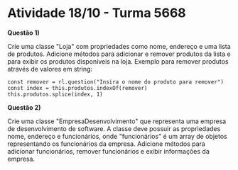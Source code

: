 # Atividade 18/10 - Turma 5668
**Questão 1)** 

Crie uma classe "Loja" com propriedades como nome, endereço e uma lista de produtos. Adicione métodos para adicionar e remover produtos da lista e para exibir os produtos disponíveis na loja. Exemplo para remover produtos através de valores em string:

```
const remover = rl.question("Insira o nome do produto para remover")
const index = this.produtos.indexOf(remover)
this.produtos.splice(index, 1)

```

**Questão 2)** 

Crie uma classe "EmpresaDesenvolvimento" que representa uma empresa de desenvolvimento de software. A classe deve possuir as propriedades nome, endereço e funcionários, onde "funcionários" é um array de objetos representando os funcionários da empresa. Adicione métodos para adicionar funcionários, remover funcionários e exibir informações da empresa.

